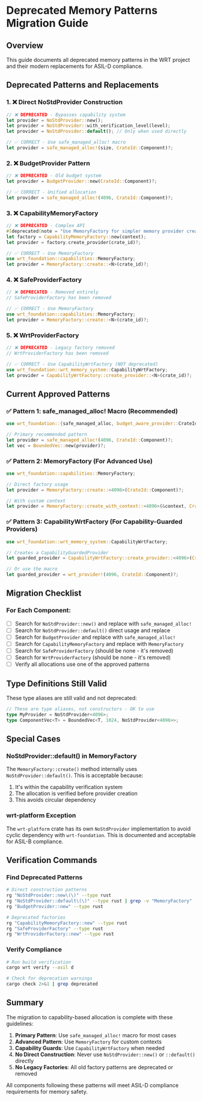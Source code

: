 # Deprecated Memory Patterns Migration Guide

## Overview

This guide documents all deprecated memory patterns in the WRT project and their modern replacements for ASIL-D compliance.

## Deprecated Patterns and Replacements

### 1. ❌ Direct NoStdProvider Construction
```rust
// ❌ DEPRECATED - Bypasses capability system
let provider = NoStdProvider::new();
let provider = NoStdProvider::with_verification_level(level);
let provider = NoStdProvider::default(); // Only when used directly

// ✅ CORRECT - Use safe_managed_alloc! macro
let provider = safe_managed_alloc!(size, CrateId::Component)?;
```

### 2. ❌ BudgetProvider Pattern
```rust
// ❌ DEPRECATED - Old budget system
let provider = BudgetProvider::new(CrateId::Component)?;

// ✅ CORRECT - Unified allocation
let provider = safe_managed_alloc!(4096, CrateId::Component)?;
```

### 3. ❌ CapabilityMemoryFactory
```rust
// ❌ DEPRECATED - Complex API
#[deprecated(note = "Use MemoryFactory for simpler memory provider creation")]
let factory = CapabilityMemoryFactory::new(context);
let provider = factory.create_provider(crate_id)?;

// ✅ CORRECT - Use MemoryFactory
use wrt_foundation::capabilities::MemoryFactory;
let provider = MemoryFactory::create::<N>(crate_id)?;
```

### 4. ❌ SafeProviderFactory
```rust
// ❌ DEPRECATED - Removed entirely
// SafeProviderFactory has been removed

// ✅ CORRECT - Use MemoryFactory
use wrt_foundation::capabilities::MemoryFactory;
let provider = MemoryFactory::create::<N>(crate_id)?;
```

### 5. ❌ WrtProviderFactory
```rust
// ❌ DEPRECATED - Legacy factory removed
// WrtProviderFactory has been removed

// ✅ CORRECT - Use CapabilityWrtFactory (NOT deprecated)
use wrt_foundation::wrt_memory_system::CapabilityWrtFactory;
let provider = CapabilityWrtFactory::create_provider::<N>(crate_id)?;
```

## Current Approved Patterns

### ✅ Pattern 1: safe_managed_alloc! Macro (Recommended)
```rust
use wrt_foundation::{safe_managed_alloc, budget_aware_provider::CrateId};

// Primary recommended pattern
let provider = safe_managed_alloc!(4096, CrateId::Component)?;
let vec = BoundedVec::new(provider)?;
```

### ✅ Pattern 2: MemoryFactory (For Advanced Use)
```rust
use wrt_foundation::capabilities::MemoryFactory;

// Direct factory usage
let provider = MemoryFactory::create::<4096>(CrateId::Component)?;

// With custom context
let provider = MemoryFactory::create_with_context::<4096>(&context, CrateId::Component)?;
```

### ✅ Pattern 3: CapabilityWrtFactory (For Capability-Guarded Providers)
```rust
use wrt_foundation::wrt_memory_system::CapabilityWrtFactory;

// Creates a CapabilityGuardedProvider
let guarded_provider = CapabilityWrtFactory::create_provider::<4096>(CrateId::Component)?;

// Or use the macro
let guarded_provider = wrt_provider!(4096, CrateId::Component)?;
```

## Migration Checklist

### For Each Component:

- [ ] Search for `NoStdProvider::new()` and replace with `safe_managed_alloc!`
- [ ] Search for `NoStdProvider::default()` direct usage and replace
- [ ] Search for `BudgetProvider` and replace with `safe_managed_alloc!`
- [ ] Search for `CapabilityMemoryFactory` and replace with `MemoryFactory`
- [ ] Search for `SafeProviderFactory` (should be none - it's removed)
- [ ] Search for `WrtProviderFactory` (should be none - it's removed)
- [ ] Verify all allocations use one of the approved patterns

## Type Definitions Still Valid

These type aliases are still valid and not deprecated:
```rust
// These are type aliases, not constructors - OK to use
type MyProvider = NoStdProvider<4096>;
type ComponentVec<T> = BoundedVec<T, 1024, NoStdProvider<4096>>;
```

## Special Cases

### NoStdProvider::default() in MemoryFactory
The `MemoryFactory::create()` method internally uses `NoStdProvider::default()`. This is acceptable because:
1. It's within the capability verification system
2. The allocation is verified before provider creation
3. This avoids circular dependency

### wrt-platform Exception
The `wrt-platform` crate has its own `NoStdProvider` implementation to avoid cyclic dependency with `wrt-foundation`. This is documented and acceptable for ASIL-B compliance.

## Verification Commands

### Find Deprecated Patterns
```bash
# Direct construction patterns
rg "NoStdProvider::new\(\)" --type rust
rg "NoStdProvider::default\(\)" --type rust | grep -v "MemoryFactory"
rg "BudgetProvider::new" --type rust

# Deprecated factories
rg "CapabilityMemoryFactory::new" --type rust
rg "SafeProviderFactory" --type rust
rg "WrtProviderFactory::new" --type rust
```

### Verify Compliance
```bash
# Run build verification
cargo wrt verify --asil d

# Check for deprecation warnings
cargo check 2>&1 | grep deprecated
```

## Summary

The migration to capability-based allocation is complete with these guidelines:

1. **Primary Pattern**: Use `safe_managed_alloc!` macro for most cases
2. **Advanced Pattern**: Use `MemoryFactory` for custom contexts
3. **Capability Guards**: Use `CapabilityWrtFactory` when needed
4. **No Direct Construction**: Never use `NoStdProvider::new()` or `::default()` directly
5. **No Legacy Factories**: All old factory patterns are deprecated or removed

All components following these patterns will meet ASIL-D compliance requirements for memory safety.